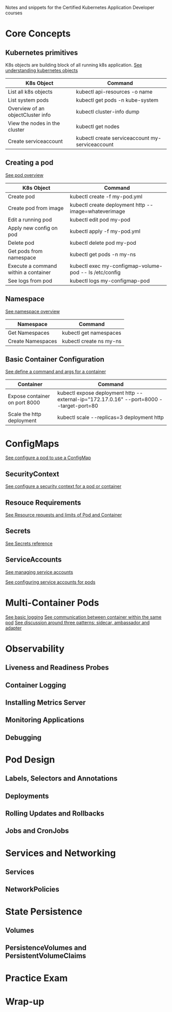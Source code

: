 Notes and snippets for the Certified Kubernetes Application Developer courses

# Core Concepts

## Kubernetes primitives

K8s objects are building block of all running k8s application. [See understanding kubernetes objects](https://kubernetes.io/docs/concepts/overview/working-with-objects/kubernetes-objects/)

| K8s Object                        | Command                                           |
|-----------------------------------|---------------------------------------------------|
| List all k8s objects              | kubectl api-resources -o name                     |
| List system pods                  | kubectl get pods -n kube-system                   |
| Overview of an objectCluster info | kubectl cluster-info dump                         |
| View the nodes in the cluster     | kubectl get nodes                                 |
| Create serviceaccount             | kubectl create serviceaccount my-serviceaccount   |

## Creating a pod

[See pod overview](https://kubernetes.io/docs/concepts/workloads/pods/pod-overview/)

| K8s Object                           | Command                                                |
|--------------------------------------|--------------------------------------------------------|
| Create pod                           | kubectl create -f my-pod.yml                           |
| Create pod from image                | kubectl create deployment http --image=whateverimage   |
| Edit a running pod                   | kubectl edit pod my-pod                                |
| Apply new config on pod              | kubectl apply -f my-pod.yml                            |
| Delete pod                           | kubectl delete pod my-pod                              |
| Get pods from namespace              | kubectl get pods -n my-ns                              |
| Execute a command within a container | kubectl exec my-configmap-volume-pod -- ls /etc/config |
| See logs from pod                    | kubectl logs my-configmap-pod                          |

## Namespace

[See namespace overview](https://kubernetes.io/docs/concepts/overview/working-with-objects/namespaces/)

| Namespace         | Command                 |
|-------------------|-------------------------|
| Get Namespaces    | kubectl get namespaces  |
| Create Namespaces | kubectl create ns my-ns |

## Basic Container Configuration

[See define a command and args for a container](https://kubernetes.io/docs/tasks/inject-data-application/define-command-argument-container/)


| Container                     | Command                                                                                 |
|-------------------------------|-----------------------------------------------------------------------------------------|
| Expose container on port 8000 | kubectl expose deployment http --external-ip="172.17.0.16" --port=8000 --target-port=80 |
| Scale the http deployment     | kubectl scale --replicas=3 deployment http                                              |

# ConfigMaps

[See configure a pod to use a ConfigMap](https://kubernetes.io/docs/tasks/configure-pod-container/configure-pod-configmap/)

## SecurityContext

[See configure a security context for a pod or container](https://kubernetes.io/docs/tasks/configure-pod-container/security-context/)

## Resouce Requirements

[See Resource requests and limits of Pod and Container](https://kubernetes.io/docs/concepts/configuration/manage-compute-resources-container/#resource-requests-and-limits-of-pod-and-container)

## Secrets

[See Secrets reference](https://kubernetes.io/docs/concepts/configuration/secret/)

## ServiceAccounts

[See managing service accounts](https://kubernetes.io/docs/reference/access-authn-authz/service-accounts-admin/)

[See configuring service accounts for pods](https://kubernetes.io/docs/tasks/configure-pod-container/configure-service-account/)



# Multi-Container Pods

[See basic logging](https://kubernetes.io/docs/concepts/cluster-administration/logging/#using-a-sidecar-container-with-the-logging-agent)
[See communication between container within the same pod](https://kubernetes.io/docs/tasks/access-application-cluster/communicate-containers-same-pod-shared-volume/)
[See discussion around three patterns: sidecar, ambassador and adapter](https://kubernetes.io/blog/2015/06/the-distributed-system-toolkit-patterns/)

# Observability
## Liveness and Readiness Probes
## Container Logging
## Installing Metrics Server
## Monitoring Applications
## Debugging

# Pod Design
## Labels, Selectors and Annotations
## Deployments
## Rolling Updates and Rollbacks
## Jobs and CronJobs


# Services and Networking
## Services
## NetworkPolicies

# State Persistence
## Volumes
## PersistenceVolumes and PersistentVolumeClaims

# Practice Exam

# Wrap-up
